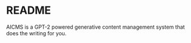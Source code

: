 # README

AICMS is a GPT-2 powered generative content management system that does the writing for you.
